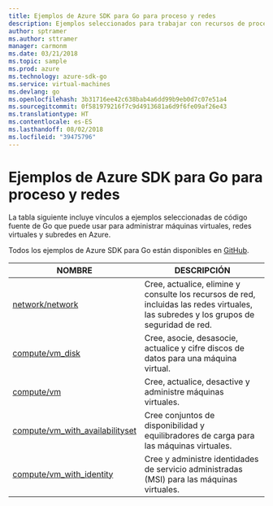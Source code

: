 ```yaml
---
title: Ejemplos de Azure SDK para Go para proceso y redes
description: Ejemplos seleccionados para trabajar con recursos de proceso tales como máquinas virtuales y redes virtuales desde Azure SDK para Go.
author: sptramer
ms.author: sttramer
manager: carmonm
ms.date: 03/21/2018
ms.topic: sample
ms.prod: azure
ms.technology: azure-sdk-go
ms.service: virtual-machines
ms.devlang: go
ms.openlocfilehash: 3b31716ee42c638bab4a6dd99b9eb0d7c07e51a4
ms.sourcegitcommit: 0f581979216f7c9d4913681a6d9f6fe09af26e43
ms.translationtype: HT
ms.contentlocale: es-ES
ms.lasthandoff: 08/02/2018
ms.locfileid: "39475796"
---
```

# <a name="azure-sdk-for-go-samples-for-compute-and-networking"></a>Ejemplos de Azure SDK para Go para proceso y redes

La tabla siguiente incluye vínculos a ejemplos seleccionadas de código fuente de Go que puede usar para administrar máquinas virtuales, redes virtuales y subredes en Azure. 

Todos los ejemplos de Azure SDK para Go están disponibles en [GitHub](https://github.com/Azure-Samples/azure-sdk-for-go-samples).

| NOMBRE | DESCRIPCIÓN |
|------|-------------|
| [network/network](https://github.com/Azure-Samples/azure-sdk-for-go-samples/blob/master/network/network.go) | Cree, actualice, elimine y consulte los recursos de red, incluidas las redes virtuales, las subredes y los grupos de seguridad de red. |
| [compute/vm_disk](https://github.com/Azure-Samples/azure-sdk-for-go-samples/blob/master/compute/vm_disk.go) | Cree, asocie, desasocie, actualice y cifre discos de datos para una máquina virtual. |
| [compute/vm](https://github.com/Azure-Samples/azure-sdk-for-go-samples/blob/master/compute/vm.go) | Cree, actualice, desactive y administre máquinas virtuales. |
| [compute/vm_with_availabilityset](https://github.com/Azure-Samples/azure-sdk-for-go-samples/blob/master/compute/vm_with_availabilityset.go) | Cree conjuntos de disponibilidad y equilibradores de carga para las máquinas virtuales. |
| [compute/vm_with_identity](https://github.com/Azure-Samples/azure-sdk-for-go-samples/blob/master/compute/vm_with_identity.go) | Cree y administre identidades de servicio administradas (MSI) para las máquinas virtuales. |
